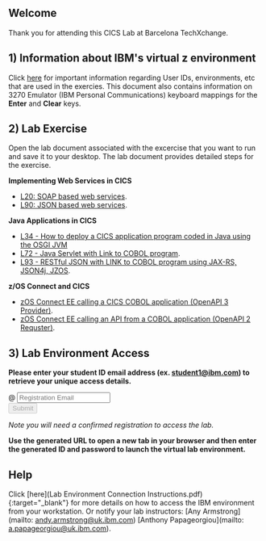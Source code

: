 <script src="https://ajax.googleapis.com/ajax/libs/jquery/3.1.0/jquery.min.js"></script>
<script src="./core-min.js"></script>
<script src="./md5-min.js"></script>
<script src="./wildfire-labs.js"></script>
<link href="https://cdn.jsdelivr.net/npm/bootstrap@5.1.0/dist/css/bootstrap.min.css" rel="stylesheet" integrity="sha384-KyZXEAg3QhqLMpG8r+8fhAXLRk2vvoC2f3B09zVXn8CA5QIVfZOJ3BCsw2P0p/We" crossorigin="anonymous">

## Welcome

Thank you for attending this CICS Lab at Barcelona TechXchange. 

## 1) Information about IBM's virtual z environment

Click [here](https://github.com/emitchj/WSC-CICSzVA-Registration/blob/gh-pages/IBM_TechXchange2024_Barcelona_Lab_Guide_CICS_4140.pdf) for important information regarding User IDs, environments, etc that are used in the exercies. This document also contains information on 3270 Emulator (IBM Personal Communications) keyboard mappings for the **Enter** and **Clear** keys.

## 2) Lab Exercise

Open the lab document associated with the excercise that you want to run and save it to your desktop.  The lab document provides detailed steps for the exercise.  

**Implementing Web Services in CICS**
- [L20: SOAP based web services](https://github.com/ibm-wsc/CICS-Conference-Labs/blob/main/L20-V61.02-SOAP-WebServices-.pdf).
- [L90: JSON based web services](https://github.com/ibm-wsc/CICS-Conference-Labs/blob/main/L90-V61.03-JSON-Web-Service.pdf).

**Java Applications in CICS**
- [L34 - How to deploy a CICS application program coded in Java using the OSGI JVM](https://github.com/ibm-wsc/CICS-Conference-Labs/blob/main/L34-V61.01-Java-OSGi-Program.pdf) 
- [L72 - Java Servlet with Link to COBOL program](https://github.com/ibm-wsc/CICS-Conference-Labs/blob/main/L72-V61.03-Java-Liberty-Program.pdf).
- [L93 - RESTful JSON with LINK to COBOL program using JAX-RS, JSON4j, JZOS](https://github.com/ibm-wsc/CICS-Conference-Labs/blob/main/L93-V61.02-Java-Liberty-REST.pdf).

**z/OS Connect and CICS**
- [zOS Connect EE calling a CICS COBOL application (OpenAPI 3 Provider)](https://github.com/ibm-wsc/zCONNEE-Wildfire-Workshop/blob/master/OpenAPI3/Developing%20Native%20Server%20RESTful%20APIs%20for%20accessing%20a%20CICS%20Program%20.pdf).
- [zOS Connect EE calling an API from a COBOL application (OpenAPI 2 Requster)](https://github.com/ibm-wsc/zCONNEE-Wildfire-Workshop/blob/master/APIRequesters/Developing%20CICS%20API%20Requester%20Applications.pdf).


## 3) Lab Environment Access 

**Please enter your student ID email address (ex. student1@ibm.com) to retrieve your unique access details.**

<form onsubmit="return false;">
<div class="input-group mb-3 col-6">
<span class="input-group-text" id="basic-addon1">@</span>
<input type="email" class="form-control" placeholder="Registration Email" aria-label="Email" aria-describedby="basic-addon1" id="registration-email" maxlength="50" required oninput="validate();">
</div>
<div class="col-6">
<button id="btn-submit" class="btn btn-primary" type="submit" onclick="getLab(document.getElementById('registration-email').value)" disabled>Submit</button>
</div>
</form>
<div id="lab" class=".container .text-monospace">
<em>Note you will need a confirmed registration to access the lab.</em>
</div>

**Use the generated URL to open a new tab in your browser and then enter the generated ID and password to launch the virtual lab environment.**
## Help 
Click [here](Lab Environment Connection Instructions.pdf){:target="_blank"} for more details on how to access the IBM environment from your workstation.
Or notify your lab instructors:   [Any Armstrong](mailto: andy.armstrong@uk.ibm.com)   [Anthony Papageorgiou](mailto: a.papageorgiou@uk.ibm.com).
